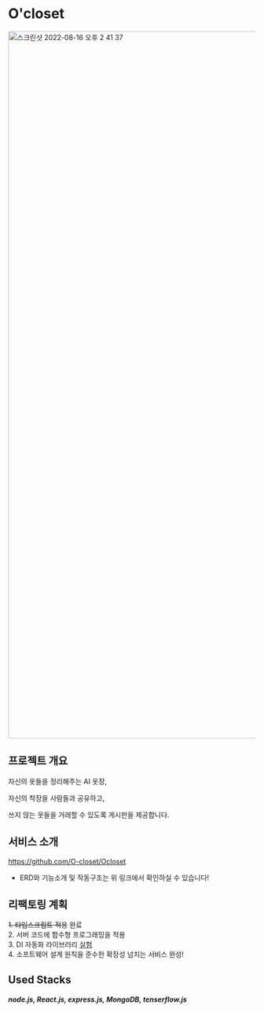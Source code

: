 # O'closet
<img width="1440" alt="스크린샷 2022-08-16 오후 2 41 37" src="https://user-images.githubusercontent.com/97277365/184806194-7b8f260d-7340-448a-b7d9-8d25618ff768.png">


## 프로젝트 개요
자신의 옷들을 정리해주는 AI 옷장, </br>


자신의 착장을 사람들과 공유하고, </br>


쓰지 않는 옷들을 거래할 수 있도록 게시판을 제공합니다. </br>

## 서비스 소개
https://github.com/O-closet/Ocloset
- ERD와 기능소개 및 작동구조는 위 링크에서 확인하실 수 있습니다!

## 리팩토링 계획
~~1. 타입스크립트 적용~~ 완료  
2. 서버 코드에 함수형 프로그래밍을 적용  
3. DI 자동화 라이브러리 [실험](https://github.com/RunningLearner/Ocloset-closet-community/wiki/js%EC%97%90%EC%84%9C-Awilix%EB%A5%BC-%EC%A0%81%EC%9A%A9%ED%95%98%EC%97%AC-DI-%EC%9E%90%EB%8F%99%ED%99%94-%EC%8B%9C%EB%8F%84)  
4. 소프트웨어 설계 원칙을 준수한 확장성 넘치는 서비스 완성!  

## Used Stacks 

##### node.js, React.js, express.js, MongoDB, tenserflow.js


